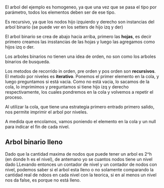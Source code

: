 

El arbol del ejemplo es homogeneo, ya que una vez que se pasa el tipo por parámetro, todos los elementos deben ser de ese tipo.

Es recursivo, ya que los nodos hijo izquierdo y derecho son instancias del arbol binario (se puede ver en los setters de hijo izq y der)

El arbol binario se crea de abajo hacia arriba, primero las **hojas**, es decir primero creamos las insstancias de las hojas y luego las agregamos como hijos izq o der.

Los arboles binarios no tienen una idea de orden, no son como los arboles binarios de busqueda.

Los metodos de recorrido in orden, pre orden y pos orden son **recursivos**.
El metodo por niveles es **iterativo**.
Ponemos el primer elemento en la cola, y luego preguntamos si está vacia.
Como no está vacia, lo sacamos de la cola, lo imprimimos y preguntamos si tiene hijo izq y derecho respectivamente, los cuales pondremos en la cola y volvemos a repetir el proceso.

Al utilizar la cola, que tiene una estrategia primero entrado primero salido, nos permite imprimir el arbol por niveles.

A medida que encolamos, vamos poniendo el elemento en la cola y un null para indicar el fin de cada nivel.

<h2> Arbol binario lleno </h2>

Dado que la cantidad maxima de nodos que puede tener un arbol es 2^h (en donde h es el nivel), de antemano yo se cuantos nodos tiene un nivel dado
LLevando entonces un contador de nivel y un contador de nodos con nivel, podemos saber si el arbol esta lleno o no solamente comparando la cantidad real de ndoos en cada nivel con la teorica, si en al menos un nivel nos da false, es porque no está lleno.